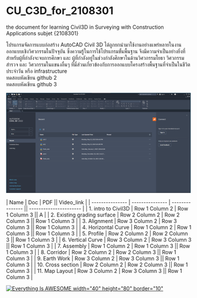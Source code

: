 # CU_C3D_for_2108301
the document for learning Civil3D in Surveying with Construction Applications subjet {2108301} <br/>

โปรแกรมจัดการแบบก่อสร้าง AutoCAD Civil 3D ได้ถูกยกนำมาใช้งานอย่างแพร่หลายในงานออกแบบเชิงวิศวกรรมในปัจจุบัน ซึ่งความรู้ในการใช้โปรแกรมขั้นพื้นฐาน จึงมีความจำเป็นอย่างยิ่งที่สำหรับผู้ที่กำลังจะจบการศึกษา และ ผู้ที่กำลังอยู่ในช่วงกำลังศึกษาในด้านวิศวกรรมโยธา วิศวกรรมสำรวจ และ วิศวกรรมในแขนงอื่นๆ ที่มี่ส่วนเกี่ยวข้องกับการออกแบบโครงสร้างพื้นฐานที่จำเป็นในชีวิตประจำวัน หรือ infrastructure  <br/>
ทดสอบหัดเขียน github 2 <br/>
ทดสอบหัดเขียน github 3 <br/>

![alt text](https://github.com/gasidit2015/CU_Civil3D_for_2108301/blob/main/1.png?raw=true) <br/>


|      Name       |       Doc       |       PDF       ||       Video_link       |
| --------------- | --------------- | --------------- || ---------------------- |
| 1. intro to Civil3D | Row 1 Column 2 | Row 1 Column 3 || A |
| 2. Existing grading surface | Row 2 Column 2 | Row 2 Column 3 || Row 1 Column 3 |
| 3. Alignment | Row 3 Column 2 | Row 3 Column 3 || Row 1 Column 3 |
| 4. Horizontal Curve  | Row 1 Column 2 | Row 1 Column 3 || Row 1 Column 3 |
| 5. Profile | Row 2 Column 2 | Row 2 Column 3 || Row 1 Column 3 |
| 6. Vertical Curve | Row 3 Column 2 | Row 3 Column 3 || Row 1 Column 3 |
| 7. Assembly | Row 1 Column 2 | Row 1 Column 3 || Row 1 Column 3 |
| 8. Corridor | Row 2 Column 2 | Row 2 Column 3 || Row 1 Column 3 |
| 9. Earth Work | Row 3 Column 2 | Row 3 Column 3 || Row 1 Column 3 |
| 10. Cross section | Row 2 Column 2 | Row 2 Column 3 || Row 1 Column 3 |
| 11. Map Layout | Row 3 Column 2 | Row 3 Column 3 || Row 1 Column 3 |


[![Everything Is AWESOME width="40" height="80" border="10"](https://img.youtube.com/vi/StTqXEQ2l-Y/0.jpg)](https://www.youtube.com/watch?v=StTqXEQ2l-Y "Everything Is AWESOME")
